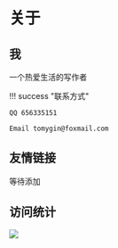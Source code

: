 # 关于

## 我

一个热爱生活的写作者

!!! success "联系方式"

    QQ 656335151

    Email tomygin@foxmail.com



## 友情链接

等待添加

## 访问统计

![](https://moe-counter.glitch.me/get/@log4gin.github.readme)